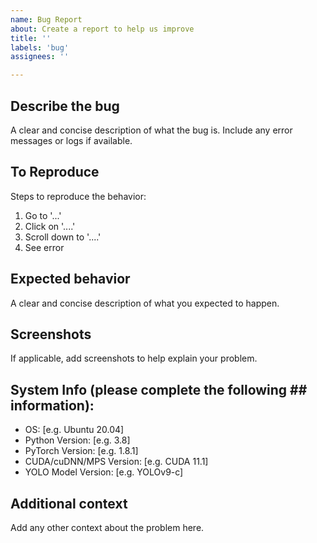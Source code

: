 ```yaml
---
name: Bug Report
about: Create a report to help us improve
title: ''
labels: 'bug'
assignees: ''

---
```


## Describe the bug
A clear and concise description of what the bug is. Include any error messages or logs if available.

## To Reproduce
Steps to reproduce the behavior:
1. Go to '...'
2. Click on '....'
3. Scroll down to '....'
4. See error

## Expected behavior
A clear and concise description of what you expected to happen.

## Screenshots
If applicable, add screenshots to help explain your problem.

## System Info (please complete the following ## information):
 - OS: [e.g. Ubuntu 20.04]
 - Python Version: [e.g. 3.8]
 - PyTorch Version: [e.g. 1.8.1]
 - CUDA/cuDNN/MPS Version: [e.g. CUDA 11.1]
 - YOLO Model Version: [e.g. YOLOv9-c]

## Additional context
Add any other context about the problem here.
